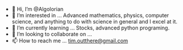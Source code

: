 - 👋 Hi, I’m @Algolorian
- 👀 I’m interested in ...
      Advanced mathematics, physics, computer science, and anything to do with science in general and I excel at it.
- 🌱 I’m currently learning ...
      Stocks, advanced python programing.
- 💞️ I’m looking to collaborate on ...
- 📫 How to reach me ...
      tim.outthere@gmail.com

<!---
Algolorian/Algolorian is a ✨ special ✨ repository because its `README.md` (this file) appears on your GitHub profile.
You can click the Preview link to take a look at your changes.
--->
